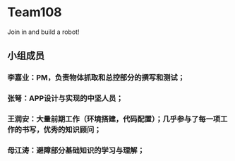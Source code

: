 # Team108
Join in and build a robot!

## 小组成员
### 李嘉业：PM，负责物体抓取和总控部分的撰写和测试；
### 张弩：APP设计与实现的中坚人员；
### 王润安：大量前期工作（环境搭建，代码配置）；几乎参与了每一项工作的书写，优秀的知识顾问；
### 母江涛：避障部分基础知识的学习与理解；

